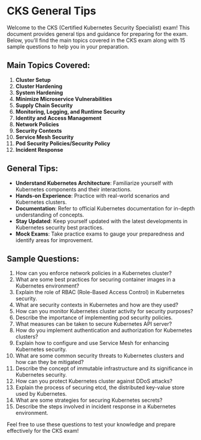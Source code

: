 # CKS General Tips

Welcome to the CKS (Certified Kubernetes Security Specialist) exam! This document provides general tips and guidance for preparing for the exam. Below, you'll find the main topics covered in the CKS exam along with 15 sample questions to help you in your preparation.

## Main Topics Covered:
1. **Cluster Setup**
2. **Cluster Hardening**
3. **System Hardening**
4. **Minimize Microservice Vulnerabilities**
5. **Supply Chain Security**
6. **Monitoring, Logging, and Runtime Security**
7. **Identity and Access Management**
8. **Network Policies**
9. **Security Contexts**
10. **Service Mesh Security**
11. **Pod Security Policies/Security Policy**
12. **Incident Response**

## General Tips:
- **Understand Kubernetes Architecture**: Familiarize yourself with Kubernetes components and their interactions.
- **Hands-on Experience**: Practice with real-world scenarios and Kubernetes clusters.
- **Documentation**: Refer to official Kubernetes documentation for in-depth understanding of concepts.
- **Stay Updated**: Keep yourself updated with the latest developments in Kubernetes security best practices.
- **Mock Exams**: Take practice exams to gauge your preparedness and identify areas for improvement.

## Sample Questions:
1. How can you enforce network policies in a Kubernetes cluster?
2. What are some best practices for securing container images in a Kubernetes environment?
3. Explain the role of RBAC (Role-Based Access Control) in Kubernetes security.
4. What are security contexts in Kubernetes and how are they used?
5. How can you monitor Kubernetes cluster activity for security purposes?
6. Describe the importance of implementing pod security policies.
7. What measures can be taken to secure Kubernetes API server?
8. How do you implement authentication and authorization for Kubernetes clusters?
9. Explain how to configure and use Service Mesh for enhancing Kubernetes security.
10. What are some common security threats to Kubernetes clusters and how can they be mitigated?
11. Describe the concept of immutable infrastructure and its significance in Kubernetes security.
12. How can you protect Kubernetes cluster against DDoS attacks?
13. Explain the process of securing etcd, the distributed key-value store used by Kubernetes.
14. What are some strategies for securing Kubernetes secrets?
15. Describe the steps involved in incident response in a Kubernetes environment.

Feel free to use these questions to test your knowledge and prepare effectively for the CKS exam!
